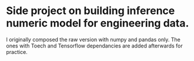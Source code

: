 # Side project on building inference numeric model for engineering data. 
I originally composed the raw version with numpy and pandas only.
The ones with Toech and Tensorflow dependancies are added afterwards for practice.
